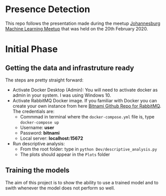 # Presence Detection

This repo follows the presentation made during the meetup [Johannesburg Machine Learning Meetup](https://www.meetup.com/Johannesburg-Artificial-Intelligence-Meetup/events/268234198) that was held on the 20th February 2020.


# Initial Phase

## Getting the data and infrastruture ready

The steps are pretty straight forward:

- Activate Docker Desktop (Admin): You will need to activate docker as admin in your system. I was using Windows 10.
- Activate RabbitMQ Docker image. If you familiar with Docker you can create your own instance from here [Bitnami Github Repo for RabbitMQ](https://github.com/bitnami/bitnami-docker-rabbitmq). The credentials are:
    - Commmad in terminal where the `docker-compose.yml` file is, type `docker-compose up`
    - Username: **user**
    - Password: **bitnami**
    - Local server: **localhost:15672**
- Run descriptive analysis:
    - From the root folder: type in `python Dev/descriptive_analysis.py`
    - The plots should appear in the `Plots` folder

## Training the models

The aim of this project is to show the ability to use a trained model and to swith whenever the model does not perform so well.